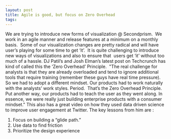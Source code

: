 ```yaml
--- 
layout: post
title: Agile is good, but focus on Zero Overhead
tags: 
---
```

We are trying to introduce new forms of visualization @ Secondprism.  We work in an agile manner and release features at a minimum on a monthly basis.  Some of our visualization changes are pretty radical and will have user’s playing for some time to get ‘it’.  It is quite challenging to introduce new ways of visualizations and also to ensure that  users get ‘it’ without too much of a hassle.
DJ Patil’s and Josh Elman’s latest post on Techcrunch has kind of called this the ‘Zero Overhead’ Principle. 
"The real challenge for analysts is that they are already overloaded and tend to ignore additional tools that require training (remember these guys have real time pressure).  So we had to adopt a different mindset. Our products had to work naturally with the analysts’ work styles. Period.  That’s the Zero Overhead Principle. Put another way, our products had to teach the user as they went along. In essence, we were really just building enterprise products with a consumer mindset."
This also has a great video on how they used data driven science to improve user engagement at Twitter.
The key lessons from him are :
1. Focus on building a “glide path.”
2. Use data to find friction
3. Prioritize the design experience
